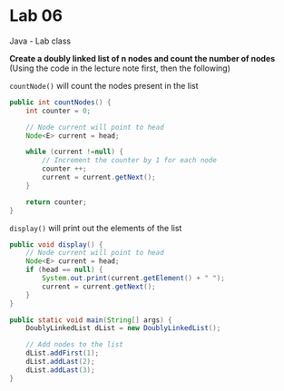 # Lab 06

Java - Lab class

**Create a doubly linked list of n nodes and count the number of nodes**
(Using the code in the lecture note first, then the following)

`countNode()` will count the nodes present in the list
```java
public int countNodes() {
    int counter = 0;

    // Node current will point to head
    Node<E> current = head;

    while (current !=null) {
        // Increment the counter by 1 for each node
        counter ++;
        current = current.getNext();
    }

    return counter;
}
```

`display()` will print out the elements of the list
```java
public void display() {
    // Node current will point to head
    Node<E> current = head;
    if (head == null) {
        System.out.print(current.getElement() + " ");
        current = current.getNext();
    }
}

public static void main(String[] args) {
    DoublyLinkedList dList = new DoublyLinkedList();

    // Add nodes to the list
    dList.addFirst(1);
    dList.addLast(2);
    dList.addLast(3);
}
```